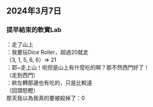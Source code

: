 ## 2024年3月7日
### 提早結束的軟實Lab

：走了山上  
：我要玩Dice Roller，超過20就走  
（3, 1, 5, 6, 6）=> 21  
：耶~走上山！呃但是山上有什麼吃的啊？那不然西門好了！  
（走到西門）  
：欸左轉那邊也有吃的，只是比較遠  
（回頭怒瞪）  
那天我以為我真的要被殺掉了：0  